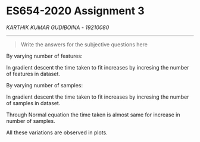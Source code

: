 # ES654-2020 Assignment 3

*KARTHIK KUMAR GUDIBOINA* - *19210080*

------

> Write the answers for the subjective questions here

By varying number of features:

In gradient descent the time taken to fit increases by incresing the number of features in dataset.



By varying number of samples:

In gradient descent the time taken to fit increases by incresing the number of samples in dataset.

Through Normal equation the time taken is almost same for increase in number of samples.

All these variations are observed in plots.

